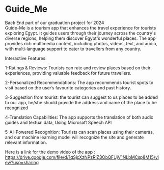 # Guide_Me
Back End part of our graduation project for 2024  
Guide-Me is a tourism app that enhances the travel experience for tourists exploring Egypt. It guides users through their journey across the country's diverse regions, helping them discover Egypt's wonderful places. The app provides rich multimedia content, including photos, videos, text, and audio, with multi-language support to cater to travellers from any country.

Interactive Features:

1-Ratings & Reviews: Tourists can rate and review places based on their experiences, providing valuable feedback for future travellers.

2-Personalized Recommendations: The app recommends tourist spots to visit based on the user’s favourite categories and past history.

3-Suggestion from tourist: the tourist can suggest to us places to be added to our app, he/she should provide the address and name of the place to be recognized 

4-Translation Capabilities: The app supports the translation of both audio guides and textual data, Using Microsoft Speech API

5-AI-Powered Recognition: Tourists can scan places using their cameras, and our machine learning model will recognize the site and generate relevant information.

Here is a link for the demo video of the app : https://drive.google.com/file/d/1qSjcXzNPzRiZ3ObQFUjV1NLbMCsp8M15/view?usp=sharing
